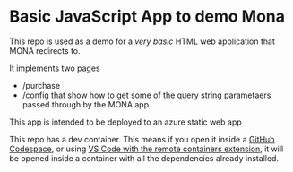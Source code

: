 # Basic JavaScript App to demo Mona
This repo is used as a demo for a _very basic_ HTML web application that MONA redirects to.

It implements two pages
 - /purchase 
 - /config
that show how to get some of the query string parametaers passed through by the MONA app. 

This app is intended to be deployed to an azure static web app

This repo has a dev container. This means if you open it inside a [GitHub Codespace](https://github.com/features/codespaces), or using [VS Code with the remote containers extension](https://code.visualstudio.com/docs/remote/containers), it will be opened inside a container with all the dependencies already installed.
